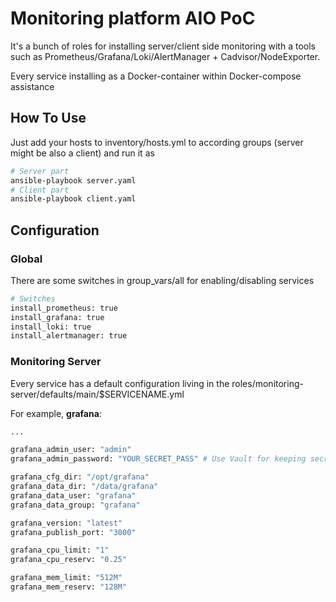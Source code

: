 # Monitoring platform AIO PoC  

It's a bunch of roles for installing server/client side monitoring with a tools such as Prometheus/Grafana/Loki/AlertManager + Cadvisor/NodeExporter.

Every service installing as a Docker-container within Docker-compose assistance

## How To Use

Just add your hosts to inventory/hosts.yml to according groups (server might be also a client) and run it as

```bash
# Server part
ansible-playbook server.yaml
# Client part
ansible-playbook client.yaml
```

## Configuration

### Global
There are some switches in group_vars/all for enabling/disabling services  
```bash
# Switches
install_prometheus: true
install_grafana: true
install_loki: true
install_alertmanager: true

```

### Monitoring Server 
Every service has a default configuration living in the roles/monitoring-server/defaults/main/$SERVICENAME.yml

For example, **grafana**:
```bash
...

grafana_admin_user: "admin"
grafana_admin_password: "YOUR_SECRET_PASS" # Use Vault for keeping secrets!

grafana_cfg_dir: "/opt/grafana"
grafana_data_dir: "/data/grafana"
grafana_data_user: "grafana"
grafana_data_group: "grafana"

grafana_version: "latest"
grafana_publish_port: "3000"

grafana_cpu_limit: "1"
grafana_cpu_reserv: "0.25"

grafana_mem_limit: "512M"
grafana_mem_reserv: "128M"

```
